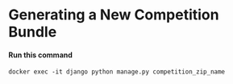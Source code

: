 <h1>Generating a New Competition Bundle</h1>

#### Run this command

`docker exec -it django python manage.py competition_zip_name`

